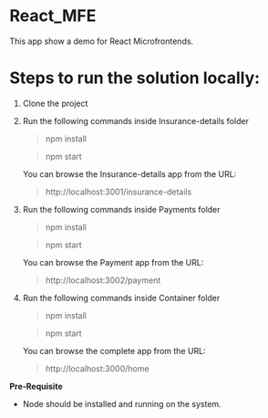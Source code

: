 # React_MFE
This app show a demo for React Microfrontends.

# Steps to run the solution locally:
1. Clone the project
2. Run the following commands inside Insurance-details folder

    > npm install

    > npm start

    You can browse the Insurance-details app from the URL:
    > http://localhost:3001/insurance-details

3. Run the following commands inside Payments folder

    > npm install

    > npm start

     You can browse the Payment app from the URL:
    > http://localhost:3002/payment

4. Run the following commands inside Container folder

    > npm install

    > npm start

     You can browse the complete app from the URL:
    > http://localhost:3000/home


**Pre-Requisite**
- Node should be installed and running on the system.